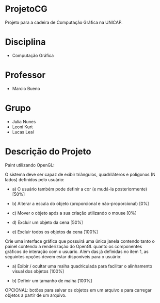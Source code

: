 # ProjetoCG
Projeto para a cadeira de Computação Gráfica na UNICAP. 

# Disciplina

- Computação Gráfica

# Professor

- Marcio Bueno

# Grupo

- Julia Nunes
- Leoni Kurt
- Lucas Leal

# Descrição do Projeto

Paint utilizando OpenGL:


O sistema deve ser capaz de exibir triângulos, quadriláteros e polígonos (N lados) definidos pelo usuário:

- a) O usuário também pode definir a cor (e mudá-la posteriormente) [50%]

- b) Alterar a escala do objeto (proporcional e não-proporcional) [0%]

- c) Mover o objeto após a sua criação utilizando o mouse [0%]

- d) Excluir um objeto da cena [50%]

- e) Excluir todos os objetos da cena [100%]

Crie uma interface gráfica que possuirá uma única janela contendo tanto o painel contendo a renderização
do OpenGL quanto os componentes gráficos de interação com o usuário. Além das já definidas no item 1,
as seguintes opções devem estar disponíveis para o usuário:


- a) Exibir / ocultar uma malha quadriculada para facilitar o alinhamento visual dos objetos [100%]

- b) Definir um tamanho de malha [100%]


OPCIONAL: botões para salvar os objetos em um arquivo e para carregar objetos a partir de um arquivo. 
